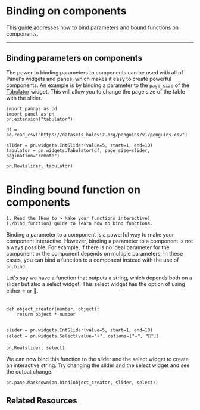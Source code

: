 # Binding on components

This guide addresses how to bind parameters and bound functions on components.

---

## Binding parameters on components

The power to binding parameters to components can be used with all of Panel's widgets and panes, which makes it easy to create powerful components. An example is by binding a parameter to the `page_size` of the [Tabulator](../../reference/widgets/Tabulator) widget. This will allow you to change the page size of the table with the slider.

```{pyodide}
import pandas as pd
import panel as pn
pn.extension("tabulator")

df = pd.read_csv("https://datasets.holoviz.org/penguins/v1/penguins.csv")

slider = pn.widgets.IntSlider(value=5, start=1, end=10)
tabulator = pn.widgets.Tabulator(df, page_size=slider, pagination="remote")

pn.Row(slider, tabulator)
```

# Binding bound function on components

```{admonition} Prerequisites
1. Read the [How to > Make your functions interactive](./bind_function) guide to learn how to bind functions.
```

Binding a parameter to a component is a powerful way to make your component interactive. However, binding a parameter to a component is not always possible. For example, if there is no ideal parameter for the component or the component depends on multiple parameters. In these cases, you can bind a function to a component instead with the use of `pn.bind`.

Let's say we have a function that outputs a string, which depends both on a slider but also a select widget.
This select widget has the option of using either ⭐ or 🐘.

```{pyodide}

def object_creator(number, object):
    return object * number


slider = pn.widgets.IntSlider(value=5, start=1, end=10)
select = pn.widgets.Select(value="⭐", options=["⭐", "🐘"])

pn.Row(slider, select)
```

We can now bind this function to the slider and the select widget to create an interactive string. Try changing the slider and the select widget and see the output change.

```{pyodide}
pn.pane.Markdown(pn.bind(object_creator, slider, select))
```

## Related Resources
